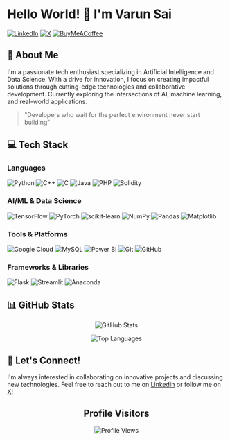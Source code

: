 # Hello World! 👋 I'm Varun Sai

[![LinkedIn](https://img.shields.io/badge/LinkedIn-%230077B5.svg?logo=linkedin&logoColor=white)](https://www.linkedin.com/in/varunsaibandi/)
[![X](https://img.shields.io/badge/X-black.svg?logo=X&logoColor=white)](https://x.com/be_varunsai)
[![BuyMeACoffee](https://img.shields.io/badge/Buy%20Me%20a%20Coffee-ffdd00?style=for-the-badge&logo=buy-me-a-coffee&logoColor=black)](https://buymeacoffee.com/be_varunsai)

## 🚀 About Me
I'm a passionate tech enthusiast specializing in Artificial Intelligence and Data Science. With a drive for innovation, I focus on creating impactful solutions through cutting-edge technologies and collaborative development. Currently exploring the intersections of AI, machine learning, and real-world applications.

> "Developers who wait for the perfect environment never start building" 


## 💻 Tech Stack

### Languages
![Python](https://img.shields.io/badge/python-3670A0?style=plastic&logo=python&logoColor=ffdd54)
![C++](https://img.shields.io/badge/c++-%2300599C.svg?style=plastic&logo=c%2B%2B&logoColor=white)
![C](https://img.shields.io/badge/c-%2300599C.svg?style=plastic&logo=c&logoColor=white)
![Java](https://img.shields.io/badge/java-%23ED8B00.svg?style=plastic&logo=openjdk&logoColor=white)
![PHP](https://img.shields.io/badge/php-%23777BB4.svg?style=plastic&logo=php&logoColor=white)
![Solidity](https://img.shields.io/badge/Solidity-%23363636.svg?style=plastic&logo=solidity&logoColor=white)

### AI/ML & Data Science
![TensorFlow](https://img.shields.io/badge/TensorFlow-%23FF6F00.svg?style=plastic&logo=TensorFlow&logoColor=white)
![PyTorch](https://img.shields.io/badge/PyTorch-%23EE4C2C.svg?style=plastic&logo=PyTorch&logoColor=white)
![scikit-learn](https://img.shields.io/badge/scikit--learn-%23F7931E.svg?style=plastic&logo=scikit-learn&logoColor=white)
![NumPy](https://img.shields.io/badge/numpy-%23013243.svg?style=plastic&logo=numpy&logoColor=white)
![Pandas](https://img.shields.io/badge/pandas-%23150458.svg?style=plastic&logo=pandas&logoColor=white)
![Matplotlib](https://img.shields.io/badge/Matplotlib-%23ffffff.svg?style=plastic&logo=Matplotlib&logoColor=black)

### Tools & Platforms
![Google Cloud](https://img.shields.io/badge/GoogleCloud-%234285F4.svg?style=plastic&logo=google-cloud&logoColor=white)
![MySQL](https://img.shields.io/badge/mysql-4479A1.svg?style=plastic&logo=mysql&logoColor=white)
![Power Bi](https://img.shields.io/badge/power_bi-F2C811?style=plastic&logo=powerbi&logoColor=black)
![Git](https://img.shields.io/badge/git-%23F05033.svg?style=plastic&logo=git&logoColor=white)
![GitHub](https://img.shields.io/badge/github-%23121011.svg?style=plastic&logo=github&logoColor=white)

### Frameworks & Libraries
![Flask](https://img.shields.io/badge/flask-%23000.svg?style=plastic&logo=flask&logoColor=white)
![Streamlit](https://img.shields.io/badge/Streamlit-%23FE4B4B.svg?style=plastic&logo=streamlit&logoColor=white)
![Anaconda](https://img.shields.io/badge/Anaconda-%2344A833.svg?style=plastic&logo=anaconda&logoColor=white)

## 📊 GitHub Stats

<div align="center">

![GitHub Stats](https://github-readme-stats-sigma-five.vercel.app/api?username=JustVarunsai&theme=dark&hide_border=false&include_all_commits=true&count_private=true&show_icons=true)


![Top Languages](https://github-readme-stats.vercel.app/api/top-langs/?username=JustVarunsai&theme=dark&hide_border=false&include_all_commits=false&count_private=false&layout=compact)

</div>

## 🤝 Let's Connect!
I'm always interested in collaborating on innovative projects and discussing new technologies. Feel free to reach out to me on [LinkedIn](https://www.linkedin.com/in/varunsaibandi/) or follow me on [X](https://x.com/be_varunsai)!


<div align="center">

## Profile Visitors

![Profile Views](https://profile-counter.glitch.me/JustVarunsai/count.svg)

</div>

